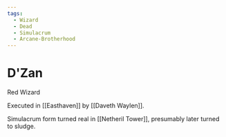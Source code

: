 ```yaml
---
tags:
  - Wizard
  - Dead
  - Simulacrum
  - Arcane-Brotherhood
---
```

# D'Zan 

Red Wizard

Executed in [[Easthaven]] by [[Daveth Waylen]].

Simulacrum form turned real in [[Netheril Tower]], presumably later turned to sludge.